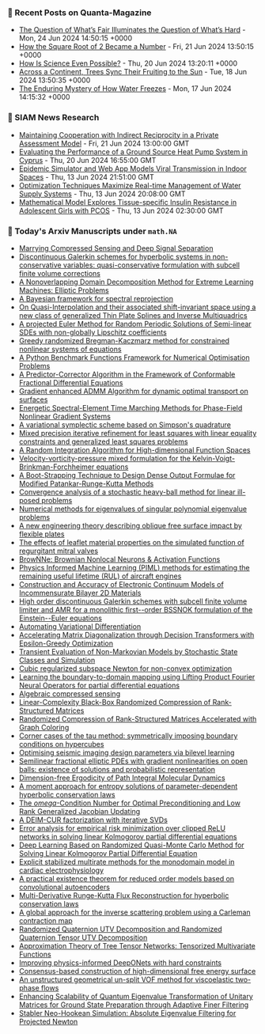 ### 📝 Recent Posts on Quanta-Magazine
<!-- quanta starts -->
* <a href="https://www.quantamagazine.org/the-question-of-whats-fair-illuminates-the-question-of-whats-hard-20240624/">The Question of What’s Fair Illuminates the Question of What’s Hard</a> - Mon, 24 Jun 2024 14:50:15 +0000
* <a href="https://www.quantamagazine.org/how-the-square-root-of-2-became-a-number-20240621/">How the Square Root of 2 Became a Number</a> - Fri, 21 Jun 2024 13:50:15 +0000
* <a href="https://www.quantamagazine.org/how-is-science-even-possible-20240620/">How Is Science Even Possible?</a> - Thu, 20 Jun 2024 13:20:11 +0000
* <a href="https://www.quantamagazine.org/across-a-continent-trees-sync-their-fruiting-to-the-sun-20240618/">Across a Continent, Trees Sync Their Fruiting to the Sun</a> - Tue, 18 Jun 2024 13:50:35 +0000
* <a href="https://www.quantamagazine.org/the-enduring-mystery-of-how-water-freezes-20240617/">The Enduring Mystery of How Water Freezes</a> - Mon, 17 Jun 2024 14:15:32 +0000
<!-- quanta ends -->

### 📝 SIAM News Research
<!-- siam-news starts -->
* <a href="https://sinews.siam.org/Details-Page/maintaining-cooperation-with-indirect-reciprocity-in-a-private-assessment-model">Maintaining Cooperation with Indirect Reciprocity in a Private Assessment Model</a> - Fri, 21 Jun 2024 13:00:00 GMT
* <a href="https://sinews.siam.org/Details-Page/evaluating-the-performance-of-a-ground-source-heat-pump-system-in-cyprus">Evaluating the Performance of a Ground Source Heat Pump System in Cyprus</a> - Thu, 20 Jun 2024 16:55:00 GMT
* <a href="https://sinews.siam.org/Details-Page/epidemic-simulator-and-web-app-models-viral-transmission-in-indoor-spaces">Epidemic Simulator and Web App Models Viral Transmission in Indoor Spaces</a> - Thu, 13 Jun 2024 21:51:00 GMT
* <a href="https://sinews.siam.org/Details-Page/optimization-techniques-maximize-real-time-management-of-water-supply-systems">Optimization Techniques Maximize Real-time Management of Water Supply Systems</a> - Thu, 13 Jun 2024 20:08:00 GMT
* <a href="https://sinews.siam.org/Details-Page/mathematical-model-explores-tissue-specific-insulin-resistance-in-adolescent-girls-with-pcos">Mathematical Model Explores Tissue-specific Insulin Resistance in Adolescent Girls with PCOS</a> - Thu, 13 Jun 2024 02:30:00 GMT
<!-- siam-news ends -->

### 📝 Today's Arxiv Manuscripts under ``math.NA``
<!-- arxiv-math-na starts -->
* <a href="https://arxiv.org/abs/2406.15623">Marrying Compressed Sensing and Deep Signal Separation</a>
* <a href="https://arxiv.org/abs/2406.15644">Discontinuous Galerkin schemes for hyperbolic systems in non-conservative variables: quasi-conservative formulation with subcell finite volume corrections</a>
* <a href="https://arxiv.org/abs/2406.15959">A Nonoverlapping Domain Decomposition Method for Extreme Learning Machines: Elliptic Problems</a>
* <a href="https://arxiv.org/abs/2406.15977">A Bayesian framework for spectral reprojection</a>
* <a href="https://arxiv.org/abs/2406.16088">On Quasi-Interpolation and their associated shift-invariant space using a new class of generalized Thin Plate Splines and Inverse Multiquadrics</a>
* <a href="https://arxiv.org/abs/2406.16089">A projected Euler Method for Random Periodic Solutions of Semi-linear SDEs with non-globally Lipschitz coefficients</a>
* <a href="https://arxiv.org/abs/2406.16112">Greedy randomized Bregman-Kaczmarz method for constrained nonlinear systems of equations</a>
* <a href="https://arxiv.org/abs/2406.16195">A Python Benchmark Functions Framework for Numerical Optimisation Problems</a>
* <a href="https://arxiv.org/abs/2406.16216">A Predictor-Corrector Algorithm in the Framework of Conformable Fractional Differential Equations</a>
* <a href="https://arxiv.org/abs/2406.16285">Gradient enhanced ADMM Algorithm for dynamic optimal transport on surfaces</a>
* <a href="https://arxiv.org/abs/2406.16287">Energetic Spectral-Element Time Marching Methods for Phase-Field Nonlinear Gradient Systems</a>
* <a href="https://arxiv.org/abs/2406.16423">A variational symplectic scheme based on Simpson's quadrature</a>
* <a href="https://arxiv.org/abs/2406.16499">Mixed precision iterative refinement for least squares with linear equality constraints and generalized least squares problems</a>
* <a href="https://arxiv.org/abs/2406.16627">A Random Integration Algorithm for High-dimensional Function Spaces</a>
* <a href="https://arxiv.org/abs/2406.16703">Velocity-vorticity-pressure mixed formulation for the Kelvin-Voigt-Brinkman-Forchheimer equations</a>
* <a href="https://arxiv.org/abs/2406.16718">A Boot-Strapping Technique to Design Dense Output Formulae for Modified Patankar-Runge-Kutta Methods</a>
* <a href="https://arxiv.org/abs/2406.16814">Convergence analysis of a stochastic heavy-ball method for linear ill-posed problems</a>
* <a href="https://arxiv.org/abs/2406.16832">Numerical methods for eigenvalues of singular polynomial eigenvalue problems</a>
* <a href="https://arxiv.org/abs/2103.08012">A new engineering theory describing oblique free surface impact by flexible plates</a>
* <a href="https://arxiv.org/abs/2302.04939">The effects of leaflet material properties on the simulated function of regurgitant mitral valves</a>
* <a href="https://arxiv.org/abs/2406.15617">BrowNNe: Brownian Nonlocal Neurons & Activation Functions</a>
* <a href="https://arxiv.org/abs/2406.15619">Physics Informed Machine Learning (PIML) methods for estimating the remaining useful lifetime (RUL) of aircraft engines</a>
* <a href="https://arxiv.org/abs/2406.15712">Construction and Accuracy of Electronic Continuum Models of Incommensurate Bilayer 2D Materials</a>
* <a href="https://arxiv.org/abs/2406.15798">High order discontinuous Galerkin schemes with subcell finite volume limiter and AMR for a monolithic first--order BSSNOK formulation of the Einstein--Euler equations</a>
* <a href="https://arxiv.org/abs/2406.16154">Automating Variational Differentiation</a>
* <a href="https://arxiv.org/abs/2406.16191">Accelerating Matrix Diagonalization through Decision Transformers with Epsilon-Greedy Optimization</a>
* <a href="https://arxiv.org/abs/2406.16447">Transient Evaluation of Non-Markovian Models by Stochastic State Classes and Simulation</a>
* <a href="https://arxiv.org/abs/2406.16666">Cubic regularized subspace Newton for non-convex optimization</a>
* <a href="https://arxiv.org/abs/2406.16740">Learning the boundary-to-domain mapping using Lifting Product Fourier Neural Operators for partial differential equations</a>
* <a href="https://arxiv.org/abs/2108.13208">Algebraic compressed sensing</a>
* <a href="https://arxiv.org/abs/2205.02990">Linear-Complexity Black-Box Randomized Compression of Rank-Structured Matrices</a>
* <a href="https://arxiv.org/abs/2205.03406">Randomized Compression of Rank-Structured Matrices Accelerated with Graph Coloring</a>
* <a href="https://arxiv.org/abs/2211.17259">Corner cases of the tau method: symmetrically imposing boundary conditions on hypercubes</a>
* <a href="https://arxiv.org/abs/2301.10762">Optimising seismic imaging design parameters via bilevel learning</a>
* <a href="https://arxiv.org/abs/2306.10913">Semilinear fractional elliptic PDEs with gradient nonlinearities on open balls: existence of solutions and probabilistic representation</a>
* <a href="https://arxiv.org/abs/2307.06510">Dimension-free Ergodicity of Path Integral Molecular Dynamics</a>
* <a href="https://arxiv.org/abs/2307.10043">A moment approach for entropy solutions of parameter-dependent hyperbolic conservation laws</a>
* <a href="https://arxiv.org/abs/2308.13195">The $omega$-Condition Number for Optimal Preconditioning and Low Rank Generalized Jacobian Updating</a>
* <a href="https://arxiv.org/abs/2310.00636">A DEIM-CUR factorization with iterative SVDs</a>
* <a href="https://arxiv.org/abs/2310.12582">Error analysis for empirical risk minimization over clipped ReLU networks in solving linear Kolmogorov partial differential equations</a>
* <a href="https://arxiv.org/abs/2310.18100">Deep Learning Based on Randomized Quasi-Monte Carlo Method for Solving Linear Kolmogorov Partial Differential Equation</a>
* <a href="https://arxiv.org/abs/2401.01745">Explicit stabilized multirate methods for the monodomain model in cardiac electrophysiology</a>
* <a href="https://arxiv.org/abs/2402.00435">A practical existence theorem for reduced order models based on convolutional autoencoders</a>
* <a href="https://arxiv.org/abs/2403.02141">Multi-Derivative Runge-Kutta Flux Reconstruction for hyperbolic conservation laws</a>
* <a href="https://arxiv.org/abs/2404.04145">A global approach for the inverse scattering problem using a Carleman contraction map</a>
* <a href="https://arxiv.org/abs/2406.05734">Randomized Quaternion UTV Decomposition and Randomized Quaternion Tensor UTV Decomposition</a>
* <a href="https://arxiv.org/abs/2101.11932">Approximation Theory of Tree Tensor Networks: Tensorized Multivariate Functions</a>
* <a href="https://arxiv.org/abs/2309.07899">Improving physics-informed DeepONets with hard constraints</a>
* <a href="https://arxiv.org/abs/2311.05009">Consensus-based construction of high-dimensional free energy surface</a>
* <a href="https://arxiv.org/abs/2311.10872">An unstructured geometrical un-split VOF method for viscoelastic two-phase flows</a>
* <a href="https://arxiv.org/abs/2401.09091">Enhancing Scalability of Quantum Eigenvalue Transformation of Unitary Matrices for Ground State Preparation through Adaptive Finer Filtering</a>
* <a href="https://arxiv.org/abs/2406.05928">Stabler Neo-Hookean Simulation: Absolute Eigenvalue Filtering for Projected Newton</a>
<!-- arxiv-math-na ends -->
